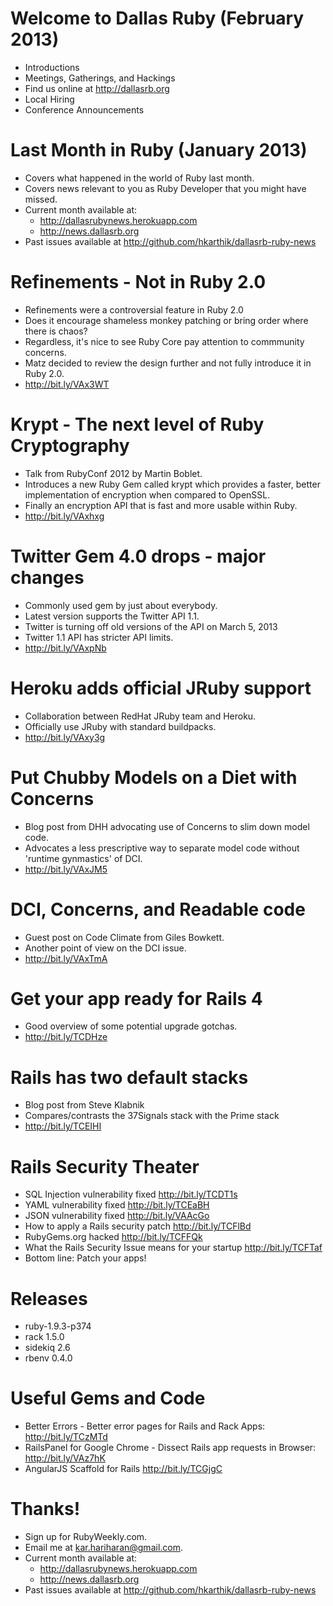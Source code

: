 # Welcome to Dallas Ruby (February 2013)
* Introductions
* Meetings, Gatherings, and Hackings
* Find us online at http://dallasrb.org
* Local Hiring
* Conference Announcements

# Last Month in Ruby (January 2013)
* Covers what happened in the world of Ruby last month.
* Covers news relevant to you as Ruby Developer that you might have missed.
* Current month available at:
  * http://dallasrubynews.herokuapp.com
  * http://news.dallasrb.org
* Past issues available at http://github.com/hkarthik/dallasrb-ruby-news

# Refinements - Not in Ruby 2.0
* Refinements were a controversial feature in Ruby 2.0
* Does it encourage shameless monkey patching or bring order where there is chaos?
* Regardless, it's nice to see Ruby Core pay attention to commmunity concerns.
* Matz decided to review the design further and not fully introduce it in Ruby 2.0.
* http://bit.ly/VAx3WT

# Krypt - The next level of Ruby Cryptography
* Talk from RubyConf 2012 by Martin Boblet.
* Introduces a new Ruby Gem called krypt which provides a faster, better implementation of
  encryption when compared to OpenSSL.
* Finally an encryption API that is fast and more usable within Ruby.
* http://bit.ly/VAxhxg

# Twitter Gem 4.0 drops - major changes
* Commonly used gem by just about everybody.
* Latest version supports the Twitter API 1.1.
* Twitter is turning off old versions of the API on March 5, 2013
* Twitter 1.1 API has stricter API limits.
* http://bit.ly/VAxpNb

# Heroku adds official JRuby support
* Collaboration between RedHat JRuby team and Heroku.
* Officially use JRuby with standard buildpacks.
* http://bit.ly/VAxy3g

# Put Chubby Models on a Diet with Concerns
* Blog post from DHH advocating use of Concerns to slim down model code.
* Advocates a less prescriptive way to separate model code without 'runtime gynmastics'
of DCI.
* http://bit.ly/VAxJM5

# DCI, Concerns, and Readable code
* Guest post on Code Climate from Giles Bowkett.
* Another point of view on the DCI issue.
* http://bit.ly/VAxTmA

# Get your app ready for Rails 4
* Good overview of some potential upgrade gotchas.
* http://bit.ly/TCDHze

# Rails has two default stacks
* Blog post from Steve Klabnik
* Compares/contrasts the 37Signals stack with the Prime stack
* http://bit.ly/TCEIHI

# Rails Security Theater
* SQL Injection vulnerability fixed http://bit.ly/TCDT1s
* YAML vulnerability fixed http://bit.ly/TCEaBH
* JSON vulnerability fixed http://bit.ly/VAAcGo
* How to apply a Rails security patch http://bit.ly/TCFlBd
* RubyGems.org hacked http://bit.ly/TCFFQk
* What the Rails Security Issue means for your startup http://bit.ly/TCFTaf
* Bottom line: Patch your apps!

# Releases
* ruby-1.9.3-p374
* rack 1.5.0
* sidekiq 2.6
* rbenv 0.4.0

# Useful Gems and Code
* Better Errors - Better error pages for Rails and Rack Apps: http://bit.ly/TCzMTd
* RailsPanel for Google Chrome - Dissect Rails app requests in Browser: http://bit.ly/VAz7hK
* AngularJS Scaffold for Rails http://bit.ly/TCGjgC

# Thanks!
* Sign up for RubyWeekly.com.
* Email me at kar.hariharan@gmail.com.
* Current month available at:
  * http://dallasrubynews.herokuapp.com
  * http://news.dallasrb.org
* Past issues available at http://github.com/hkarthik/dallasrb-ruby-news

